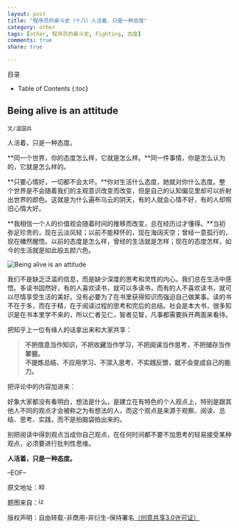 ```yaml
---
layout: post
title: "程序员的奋斗史（十八）人活着，只是一种态度"
category: other
tags: [other, 程序员的奋斗史, Fighting, 态度]
comments: true
share: true

---
```



目录

* Table of Contents
{:toc}

## Being alive is an attitude ##

`文/温国兵`

人活着，只是一种态度。

**同一个世界，你的态度怎么样，它就是怎么样。**同一件事情，你是怎么认为的，它就是怎么样的。

**只要心情好，一切都不会太坏。**你对生活什么态度，她就对你什么态度。整个世界是不会随着我们的主观意识改变而改变，但是自己的认知偏见里却可以折射出世界的颜色。这就是为什么遍布乌云的阴天，有的人就会心情不好，有的人却照旧心情大好。

**我相信一个人的价值观会随着时间的推移而改变，总在经历过才懂得。**当初弥足珍贵的，现在云淡风轻；以前不能释怀的，现在海阔天空；曾经一意孤行的，现在幡然醒悟。以前的态度是怎么样，曾经的生活就是怎样；现在的态度怎样，如今的生活就是如此般五颜六色。

![Being alive is an attitude](http://i.imgur.com/LurZdG1.jpg)

我们不是缺乏泛滥的信息，而是缺少深度的思考和灵性的内心。我们总在生活中感悟。多读书固然好，有的人喜欢读书，就可以多读书，而有的人不喜欢读书，就可以尽情享受生活的美好。没有必要为了在书里获得知识而强迫自己做某事。读的书不在于多，而在于精，在于阅读过程的思考和完后的总结。社会是本大书，很多知识是在书本里学不来的，所以仁者见仁，智者见智，凡事都需要拆开两面来看待。

把知乎上一位有缘人的话拿出来和大家共享：
 
> **不把信息当作知识，不把收藏当作学习，不把阅读当作思考，不把储存当作掌握。** <br/>
> **不提炼总结、不应用学习、不深入思考、不实践反馈，就不会变成自己的能力。**

把评论中的内容加进来：

好象大家都没有看明白，想法是什么，是建立在有特色的个人观点上，特别是跟其他人不同的观点才会被称之为有想法的人，而这个观点是来源于观察、阅读、总结、思考、实践，而不是拍脑袋拍出来的。 

别把阅读中得到观点当成你自己观点，在任何时间都不要不加思考的轻易接受某种观点，必须要进行批判性思维。

**人活着，只是一种态度。**

–EOF–

原文地址：<a href="http://blog.csdn.net/justdb/article/details/8941471" target="_blank"><img src="http://i.imgur.com/BROigUO.jpg" title="程序员的奋斗史（十八）人活着，只是一种态度" height="16px" width="16px" border="0" alt="程序员的奋斗史（十八）人活着，只是一种态度" /></a>

题图来自：<a href="http://izquotes.com/quote/45326" target="_blank"><img src="http://i.imgur.com/n6bZb9G.png" title="izquotes" height="16px" width="16px" border="0" alt="izquotes" /></a>

版权声明：自由转载-非商用-非衍生-保持署名<a href="http://creativecommons.org/licenses/by-nc-nd/3.0/deed.zh" target="_blank">（创意共享3.0许可证）</a>

